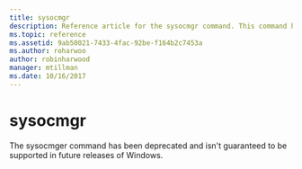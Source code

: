```yaml
---
title: sysocmgr
description: Reference article for the sysocmgr command. This command has been deprecated and is not guaranteed to be supported in future releases of Windows.
ms.topic: reference
ms.assetid: 9ab50021-7433-4fac-92be-f164b2c7453a
ms.author: roharwoo
author: robinharwood
manager: mtillman
ms.date: 10/16/2017
---
```


# sysocmgr

The sysocmger command has been deprecated and isn't guaranteed to be supported in future releases of Windows.
